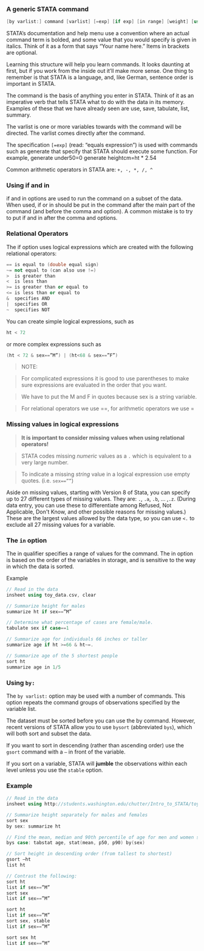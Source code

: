 ### A generic STATA command

```cpp
[by varlist:] command [varlist] [=exp] [if exp] [in range] [weight] [using filename] [,options]
```

STATA’s documentation and help menu use a convention where an actual command term is bolded, and some value that you would specify is given in italics.  Think of it as a form that says “Your name here.” Items in brackets are optional.

Learning this structure will help you learn commands.  It looks daunting at first, but if you work from the inside out it’ll make more sense.  One thing to remember is that STATA is a language, and, like German, sentence order is important in STATA.

The command is the basis of anything you enter in STATA.  Think of it as an imperative verb that tells STATA what to do with the data in its memory.  Examples of these that we have already seen are use, save, tabulate, list, summary.

The varlist is one or more variables towards with the command will be directed.  The varlist comes directly after the command.

The specification `[=exp]` (read: “equals expression”) is used with commands such as generate that specify that STATA should execute some function.  For example, 
generate under50=0
generate heightcm=ht * 2.54

Common arithmetic operators in STATA are: `+, -, *, /, ^`

### Using if and in

if and in options are used to run the command on a subset of the data.  When used, if or in should be put in the command after the main part of the command (and before the comma and option).  A common mistake is to try to put if and in after the comma and options.

### Relational Operators
The if option uses logical expressions which are created with the following relational operators:

```cpp
== is equal to (double equal sign)
~= not equal to (can also use !=)
>  is greater than
<  is less than
>= is greater than or equal to
<= is less than or equal to
&  specifies AND
|  specifies OR
~  specifies NOT
```

You can create simple logical expressions, such as 

```cpp
ht < 72 
```

or more complex expressions such as 

```cpp
(ht < 72 & sex==”M”) | (ht<68 & sex==”F”)
```

> NOTE:

>	For complicated expressions it is good to use parentheses to make sure expressions are evaluated in the order that you want.  

>	We have to put the M and F in quotes because sex is a string variable.

>	For relational operators we use ==, for arithmetic operators we use =


### Missing values in logical expressions

> **It is important to consider missing values when using relational operators!**

> STATA codes missing *numeric* values as a `.` which is equivalent to a very large number. 

> To indicate a missing *string* value in a logical expression use empty quotes.  (i.e. `sex==””`)

Aside on missing values, starting with Version 8 of Stata, you can specify up to 27 different types of missing values. They are: `.`, `.a`, `.b`, ... ,`.z`. (During data entry, you can use these to differentiate among Refused, Not Applicable, Don't Know, and other possible reasons for missing values.) These are the largest values allowed by the data type, so you can use `<.` to exclude all 27 missing values for a variable.

### The `in` option

The in qualifier specifies a range of values for the command.  The in  option is based on the order of the variables in storage, and is sensitive to the way in which the data is sorted.  

Example

```cpp
// Read in the data
insheet using toy_data.csv, clear

// Summarize height for males 
summarize ht if sex==”M”

// Determine what percentage of cases are female/male.
tabulate sex if case==1

// Summarize age for individuals 66 inches or taller
summarize age if ht >=66 & ht~=.

// Summarize age of the 5 shortest people
sort ht
summarize age in 1/5
```



### Using `by:`

The `by varlist:` option may be used with a number of commands. This option repeats the command groups of observations specified by the variable list.

The dataset must be sorted before you can use the by command.  However, recent versions of STATA allow you to use `bysort` (abbreviated `bys`), which will both sort and subset the data.

If you want to sort in descending (rather than ascending order) use the `gsort` command with a `–` in front of the variable.

If you sort on a variable, STATA will **jumble** the observations within each level unless you use the `stable` option.

### Example

```cpp
// Read in the data
insheet using http://students.washington.edu/chutter/Intro_to_STATA/toy_data.csv, clear

// Summarize height separately for males and females
sort sex 
by sex: summarize ht

// Find the mean, median and 90th percentile of age for men and women separated by cases/control status
bys case: tabstat age, stat(mean, p50, p90) by(sex)

// Sort height in descending order (from tallest to shortest)
gsort –ht
list ht

// Contrast the following:
sort ht
list if sex==”M”
sort sex
list if sex==”M”

sort ht
list if sex==”M”
sort sex, stable
list if sex==”M”

sort sex ht
list if sex==”M”
```
